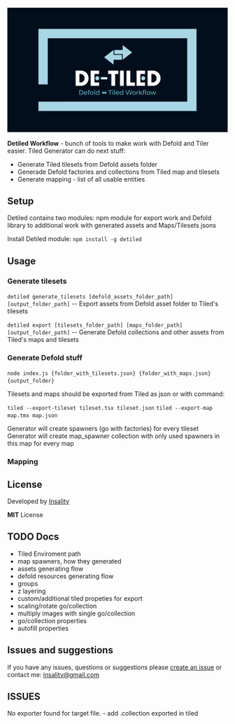 [![](media/detiled_logo.png)](https://insality.github.io/detiled/)

**Detiled Workflow** - bunch of tools to make work with Defold and Tiler easier.
Tiled Generator can do next stuff:

- Generate Tiled tilesets from Defold assets folder
- Generade Defold factories and collections from Tiled map and tilesets
- Generate mapping - list of all usable entities

## Setup

Detiled contains two modules: npm module for export work and Defold library to additional work with generated assets and Maps/Tilesets jsons

Install Detiled module:
`npm install -g detiled`

## Usage

### Generate tilesets

`detiled generate_tilesets [defold_assets_folder_path] [output_folder_path]`
	-- Export assets from Defold asset folder to Tiled's tilesets


`detiled export [tilesets_folder_path] [maps_folder_path] [output_folder_path]`
	-- Generate Defold collections and other assets from Tiled's maps and tilesets


### Generate Defold stuff

`node index.js {folder_with_tilesets.json} {folder_with_maps.json} {output_folder}`


Tilesets and maps should be exported from Tiled as json
or with command:

`tiled --export-tileset tileset.tsx tileset.json`
`tiled --export-map map.tmx map.json`

Generator will create spawners (go with factories) for every tileset
Generator will create map_spawner collection with only used spawners in this map for every map


### Mapping


## License

Developed by [Insality](https://github.com/Insality)

**MIT** License

## TODO Docs
- Tiled Enviroment path
- map spawners, how they generated
- assets generating flow
- defold resources generating flow
- groups
- z layering
- custom/additional tiled propeties for export
- scaling/rotate go/collection
- multiply images with single go/collection
- go/collection properties
- autofill properties


## Issues and suggestions

If you have any issues, questions or suggestions please [create an issue](https://github.com/Insality/defold-tiled-generator/issues) or contact me: [insality@gmail.com](mailto:insality@gmail.com)


## ISSUES
No exporter found for target file. - add .collection exported in tiled
